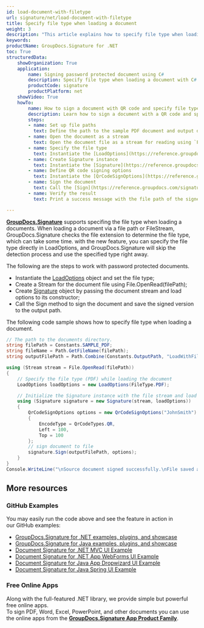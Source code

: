 ```yaml
---
id: load-document-with-filetype
url: signature/net/load-document-with-filetype
title: Specify file type when loading a document
weight: 3
description: "This article explains how to specify file type when loading a document with GroupDocs.Signature API."
keywords: 
productName: GroupDocs.Signature for .NET 
toc: True
structuredData:
    showOrganization: True
    application:    
        name: Signing password protected document using C#    
        description: Specify file type when loading a document with C# language by GroupDocs.Signature for .NET APIs
        productCode: signature
        productPlatform: net 
    showVideo: True
    howTo:
        name: How to sign a document with QR code and specify file type via C#
        description: Learn how to sign a document with a QR code and specify file type while loading the document using C#.
        steps:
        - name: Set up file paths
          text: Define the path to the sample PDF document and output directory. Use `Path.GetFileName(filePath)` to extract the file name and combine it with the output directory path for saving the signed document.
        - name: Open the document as a stream
          text: Open the document file as a stream for reading using `File.OpenRead(filePath)`.
        - name: Specify the file type
          text: Instantiate the [LoadOptions](https://reference.groupdocs.com/signature/net/groupdocs.signature.options/loadoptions) object and specify the file type (e.g., `FileType.PDF`).
        - name: Create Signature instance
          text: Instantiate the [Signature](https://reference.groupdocs.com/signature/net/groupdocs.signature/signature) object by passing the file stream and load options as constructor parameters.
        - name: Define QR code signing options
          text: Instantiate the [QrCodeSignOptions](https://reference.groupdocs.com/signature/net/groupdocs.signature.options.qrcodesignoptions) object and set properties like signer name, QR code type, and position.
        - name: Sign the document
          text: Call the [Sign](https://reference.groupdocs.com/signature/net/groupdocs.signature/signature/sign) method to sign the document and save it to the specified output path.
        - name: Verify the result
          text: Print a success message with the file path of the signed document using `Console.WriteLine`.

---
```

[**GroupDocs.Signature**](https://products.groupdocs.com/signature/net) supports specifing the file type when loading a documents. When loading a document via a file path or FileStream, GroupDocs.Signature checks the file extension to determine the file type, which can take some time. with the new feature, you can specify the file type directly in LoadOptions, and GroupDocs.Signature will skip the detection process and use the specified type right away.

The following are the steps to work with password protected documents.

*   Instantiate the [LoadOptions](https://reference.groupdocs.com/signature/net/groupdocs.signature.options/loadoptions) object and set the file type;
*   Create a Stream for the document file using File.OpenRead(filePath);
*   Create [Signature](https://reference.groupdocs.com/signature/net/groupdocs.signature/signature) object by passing the document stream and load options to its constructor;
*   Call the Sign method to sign the document and save the signed version to the output path.

The following code sample shows how to specify file type when loading a document.

```csharp
// The path to the documents directory.
string filePath = Constants.SAMPLE_PDF;
string fileName = Path.GetFileName(filePath);
string outputFilePath = Path.Combine(Constants.OutputPath, "LoadWithFileType", fileName);

using (Stream stream = File.OpenRead(filePath))
{
    // Specify the file type (PDF) while loading the document
    LoadOptions loadOptions = new LoadOptions(FileType.PDF);

    // Initialize the Signature instance with the file stream and load options
    using (Signature signature = new Signature(stream, loadOptions))
    {
        QrCodeSignOptions options = new QrCodeSignOptions("JohnSmith")
        {
            EncodeType = QrCodeTypes.QR,
            Left = 100,
            Top = 100
        };
        // sign document to file
        signature.Sign(outputFilePath, options);
    }
}
Console.WriteLine("\nSource document signed successfully.\nFile saved at " + outputFilePath);
```

## More resources
### GitHub Examples
You may easily run the code above and see the feature in action in our GitHub examples:
*   [GroupDocs.Signature for .NET examples, plugins, and showcase](https://github.com/groupdocs-signature/GroupDocs.Signature-for-.NET)    
*   [GroupDocs.Signature for Java examples, plugins, and showcase](https://github.com/groupdocs-signature/GroupDocs.Signature-for-Java)    
*   [Document Signature for .NET MVC UI Example](https://github.com/groupdocs-signature/GroupDocs.Signature-for-.NET-MVC)     
*   [Document Signature for .NET App WebForms UI Example](https://github.com/groupdocs-signature/GroupDocs.Signature-for-.NET-WebForms)    
*   [Document Signature for Java App Dropwizard UI Example](https://github.com/groupdocs-signature/GroupDocs.Signature-for-Java-Dropwizard)    
*   [Document Signature for Java Spring UI Example](https://github.com/groupdocs-signature/GroupDocs.Signature-for-Java-Spring)    

### Free Online Apps 
Along with the full-featured .NET library, we provide simple but powerful free online apps.  
To sign PDF, Word, Excel, PowerPoint, and other documents you can use the online apps from the **[GroupDocs.Signature App Product Family](https://products.groupdocs.app/signature/family)**.